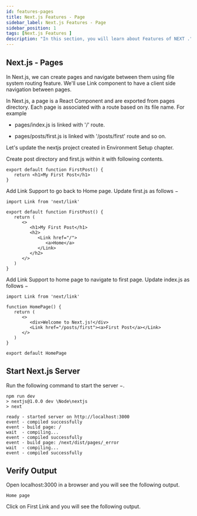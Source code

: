 ```yaml
---
id: features-pages
title: Next.js Features - Page
sidebar_label: Next.js Features - Page
sidebar_position: 1
tags: [Next.js Features ]
description: "In this section, you will learn about Features of NEXT ."
---
```



## Next.js - Pages


In Next.js, we can create pages and navigate between them using file system routing feature. We'll use Link component to have a client side navigation between pages.

In Next.js, a page is a React Component and are exported from pages directory. Each page is associated with a route based on its file name. For example

- pages/index.js is linked with '/' route.

- pages/posts/first.js is linked with '/posts/first' route and so on.

Let's update the nextjs project created in Environment Setup chapter.

Create post directory and first.js within it with following contents.

```
export default function FirstPost() {
   return <h1>My First Post</h1>
}
```
Add Link Support to go back to Home page. Update first.js as follows −

``` 
import Link from 'next/link'

export default function FirstPost() {
   return (
      <>
         <h1>My First Post</h1>
         <h2>
            <Link href="/">
               <a>Home</a>
            </Link>
         </h2>
      </>	  
   )
}
```
Add Link Support to home page to navigate to first page. Update index.js as follows −

```
import Link from 'next/link'

function HomePage() {
   return (
      <>
         <div>Welcome to Next.js!</div>
         <Link href="/posts/first"><a>First Post</a></Link>
      </>	    
   )
}

export default HomePage
```

## Start Next.js Server

Run the following command to start the server −.
```
npm run dev
> nextjs@1.0.0 dev \Node\nextjs
> next

ready - started server on http://localhost:3000
event - compiled successfully
event - build page: /
wait  - compiling...
event - compiled successfully
event - build page: /next/dist/pages/_error
wait  - compiling...
event - compiled successfully
```

## Verify Output

Open localhost:3000 in a browser and you will see the following output.
```
Home page
```
Click on First Link and you will see the following output.